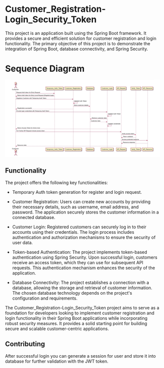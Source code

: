 # Customer_Registration-Login_Security_Token
This project is an application built using the Spring Boot framework. It provides a secure and efficient solution for customer registration and login functionality. The primary objective of this project is to demonstrate the integration of Spring Boot, database connectivity, and Spring Security. 

# Sequence Diagram
![Sequence Diagram](Diagrams/SequenceDiagram.jpg)

## Functionality
The project offers the following key functionalities:

- Temporary Auth token generation for register and login request.

- Customer Registration: Users can create new accounts by providing their necessary details, such as username, email address, and password. The application securely stores the customer information in a connected database.

- Customer Login: Registered customers can securely log in to their accounts using their credentials. The login process includes authentication and authorization mechanisms to ensure the security of user data.

- Token-based Authentication: The project implements token-based authentication using Spring Security. Upon successful login, customers receive an access token, which they can use for subsequent API requests. This authentication mechanism enhances the security of the application.

- Database Connectivity: The project establishes a connection with a database, allowing the storage and retrieval of customer information. The chosen database technology depends on the project's configuration and requirements.

The Customer_Registration-Login_Security_Token project aims to serve as a foundation for developers looking to implement customer registration and login functionality in their Spring Boot applications while incorporating robust security measures. It provides a solid starting point for building secure and scalable customer-centric applications.


## Contributing

After successful login you can generate a session for user and store it into database for further validation with the JWT token.



